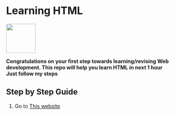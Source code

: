 # Learning HTML
<img src="http://pixelartmaker-data-78746291193.nyc3.digitaloceanspaces.com/image/506be14633f06ad.png" height ="80px">

<strong>Congratulations on your first step towards learning/revising  Web development. This repo will help you learn HTML in next 1 hour</strong>
<br>
<strong>Just follow my steps</strong>

## Step by Step Guide

1. Go to [This website](https://developer.mozilla.org/en-US/docs/Web/HTML)
